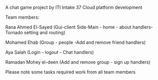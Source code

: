 A chat game project by ITI Intake 37 Cloud platform development

Team members:

Rana Ahmed El-Sayed
(Gui-client Side-Main - home - about handlers-Tornado setting and routing)

Mohamed Ehab
(Group - people -Add and remove friend handlers)

Aya Salah
(Login - logout - Chat handlers)

Ramadan Mohey el-deen
(Add and remove group - sign up handlers)

Please note some tasks required work from all team members  
